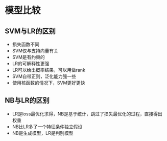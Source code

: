 # 模型比较

## SVM与LR的区别
- 损失函数不同
- SVM仅与支持向量有关
- SVM是有约束的
- LR的可解释性更强
- LR可以给出概率结果，可以用做rank
- SVM自带正则，泛化能力强一些
- 使用核函数的情况下，SVM更好更快

## NB与LR的区别
- LR是loss最优化求得，NB是基于统计，跳过了损失最优化的过程，直接得出权重
- NB比LR多了一个特征条件独立假设
- NB是生成模型，LR是判别模型